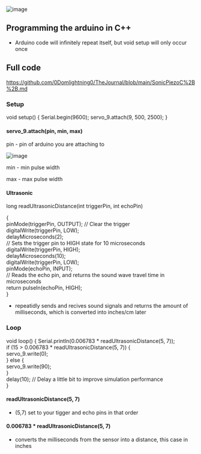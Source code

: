 ![image](https://github.com/0Domlightning0/TheJournal/assets/99225898/e829030e-e1ab-4974-8c64-6d2b217b160d)


## Programming the arduino in C++

- Arduino code will infinitely repeat itself, but void setup will only occur once


## Full code

https://github.com/0Domlightning0/TheJournal/blob/main/SonicPiezoC%2B%2B.md

### Setup 

void setup()
{
  Serial.begin(9600);
  servo_9.attach(9, 500, 2500);
}

#### servo_9.attach(pin, min, max)

pin - pin of arduino you are attaching to

![image](https://github.com/0Domlightning0/TheJournal/assets/99225898/33d4aeb7-5b79-4076-8d76-44c75f719a79)

min - min pulse width

max - max pulse width

#### Ultrasonic

long readUltrasonicDistance(int triggerPin, int echoPin)

{  
  pinMode(triggerPin, OUTPUT);  // Clear the trigger  
  digitalWrite(triggerPin, LOW);  
  delayMicroseconds(2);  
  // Sets the trigger pin to HIGH state for 10 microseconds  
  digitalWrite(triggerPin, HIGH);  
  delayMicroseconds(10);  
  digitalWrite(triggerPin, LOW);  
  pinMode(echoPin, INPUT);  
  // Reads the echo pin, and returns the sound wave travel time in microseconds  
  return pulseIn(echoPin, HIGH);   
} 

- repeatidly sends and recives sound signals and returns the amount of milliseconds, which is converted into inches/cm later


### Loop

void loop()
{
  Serial.println(0.006783 * readUltrasonicDistance(5, 7));  
  if (15 > 0.006783 * readUltrasonicDistance(5, 7)) {  
    servo_9.write(0);  
  } else {  
    servo_9.write(90);  
  }  
  delay(10); // Delay a little bit to improve simulation performance  
}  

#### readUltrasonicDistance(5, 7)
- (5,7) set to your tigger and echo pins in that order

#### 0.006783 * readUltrasonicDistance(5, 7)
- converts the milliseconds from the sensor into a distance, this case in inches
